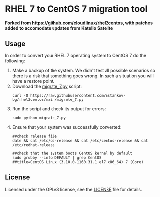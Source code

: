 # RHEL 7 to CentOS 7 migration tool

**Forked from https://github.com/cloudlinux/rhel2centos, with patches added to accomodate updates from Katello Satelite**

## Usage

In order to convert your RHEL 7 operating system to CentOS 7 do the following:

1. Make a backup of the system. We didn't test all possible scenarios so there
   is a risk that something goes wrong. In such a situation you will have a
   restore point.
2. Download the [migrate_7.py](migrate_7.py) script:
   ```shell
   curl -O https://raw.githubusercontent.com/nstankov-bg/rhel2centos/main/migrate_7.py
   ```
3. Run the script and check its output for errors:
   ```shell
   sudo python migrate_7.py
   ```
4. Ensure that your system was successfully converted:
   ```shell
   ##check release file
   date && cat /etc/os-release && cat /etc/centos-release && cat /etc/redhat-release
   ```
   ```
   ##check that the system boots CentOS kernel by default
   sudo grubby --info DEFAULT | grep CentOS
   ##title=CentOS Linux (3.10.0-1160.31.1.el7.x86_64) 7 (Core)
   ```

## License

Licensed under the GPLv3 license, see the [LICENSE](LICENSE) file for details.
